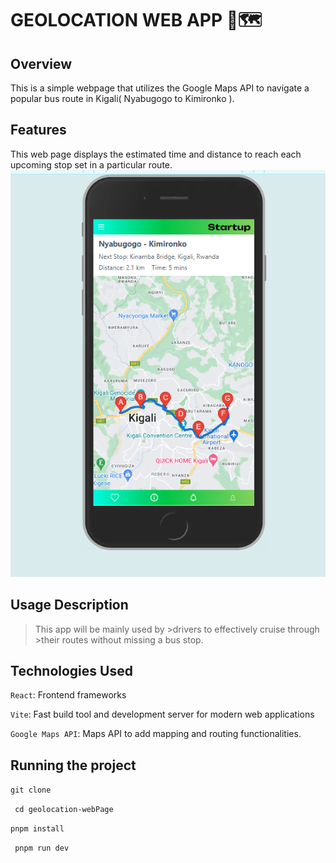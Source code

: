 # GEOLOCATION WEB APP 🚌🗺

## Overview
This is a simple webpage that utilizes the Google Maps API
to navigate a popular bus route in Kigali( Nyabugogo to Kimironko ). 

## Features
This web page displays the estimated time and distance to reach each  upcoming
stop set in a particular route.
![alt text](image.png)

## Usage Description
>This app will be mainly used by >drivers to effectively cruise through >their routes without missing a bus stop.

## Technologies Used

`React`: Frontend frameworks

`Vite`: Fast build tool and development server for modern web applications

`Google Maps API`: Maps API to add mapping and routing functionalities.

## Running the project

``` git clone ```

``` cd geolocation-webPage```

``` pnpm install ```

``` pnpm run dev```